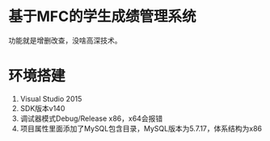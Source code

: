 # 基于MFC的学生成绩管理系统  
功能就是增删改查，没啥高深技术。
# 环境搭建  
1. Visual Studio 2015  
2. SDK版本v140
3. 调试器模式Debug/Release x86，x64会报错  
4. 项目属性里面添加了MySQL包含目录，MySQL版本为5.7.17，体系结构为x86  

